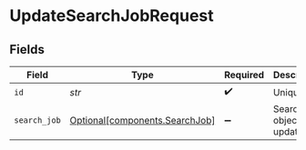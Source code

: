 # UpdateSearchJobRequest


## Fields

| Field                                                                  | Type                                                                   | Required                                                               | Description                                                            |
| ---------------------------------------------------------------------- | ---------------------------------------------------------------------- | ---------------------------------------------------------------------- | ---------------------------------------------------------------------- |
| `id`                                                                   | *str*                                                                  | :heavy_check_mark:                                                     | Unique ID                                                              |
| `search_job`                                                           | [Optional[components.SearchJob]](../../models/components/searchjob.md) | :heavy_minus_sign:                                                     | SearchJob object to be updated                                         |